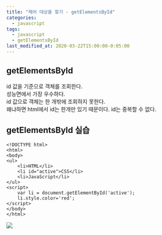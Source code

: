 ```yaml
---
title: "제어 대상을 찾기 - getElementsById"
categories:
  - javascript
tags:
  - javascript
  - getElementsById
last_modified_at: 2020-03-22T15:00:00-0:05:00
---
```


## getElementsById

id 값을 기준으로 객체를 조회한다. <br/>
성능면에서 가장 우수하다.<br/>
id 값으로 객체는 한 개밖에 조회하지 못한다.<br/>
왜냐하면 html에서 id는 한개만 있기 때문이다. id는 중복할 수 없다.<br/>

## getElementsById 실습

```
<!DOCTYPE html>
<html>
<body>
<ul>
    <li>HTML</li>
    <li id="active">CSS</li>
    <li>JavaScript</li>
</ul>
<script>
    var li = document.getElementById('active');
    li.style.color='red';
</script>
</body>
</html>
```

![](https://kimmy100b.github.io/assets/images/javascript/getElement/className/01-01.jpg)
